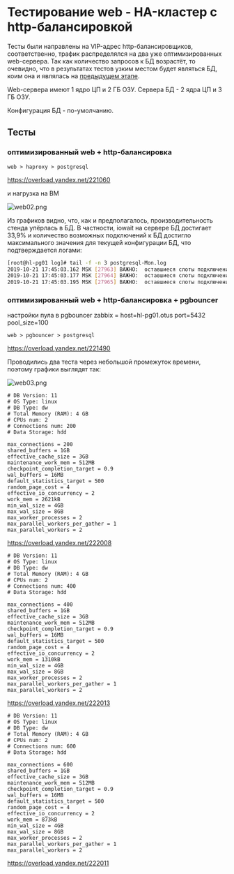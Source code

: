 # Тестирование web - HA-кластер с http-балансировкой

Тесты были направлены на VIP-адрес http-балансировщиков, соответственно, трафик распределялся на два уже оптимизированных web-сервера. Так как количество запросов к БД возрастёт, то очевидно, что в результатах тестов узким местом будет являться БД, коим она и являлась на [предыдущем этапе](web01.md).

Web-сервера имеют 1 ядро ЦП и 2 ГБ ОЗУ.
Сервера БД - 2 ядра ЦП и 3 ГБ ОЗУ.

Конфигурация БД - по-умолчанию.

## Тесты

### оптимизированный web + http-балансировка

```web > haproxy > postgresql```

https://overload.yandex.net/221060

и нагрузка на ВМ

![web02.png](files/web02.png)

Из графиков видно, что, как и предполагалось, производительность стенда упёрлась в БД. В частности, iowait на сервере БД достигает 33,9% и количество возможных подключений к БД достигло максимального значения для текущей конфигурации БД, что подтверждается логами:

```bash
[root@hl-pg01 log]# tail -f -n 3 postgresql-Mon.log 
2019-10-21 17:45:03.162 MSK [27963] ВАЖНО:  оставшиеся слоты подключений зарезервированы для подключений суперпользователя (не для репликации)
2019-10-21 17:45:03.177 MSK [27964] ВАЖНО:  оставшиеся слоты подключений зарезервированы для подключений суперпользователя (не для репликации)
2019-10-21 17:45:03.195 MSK [27965] ВАЖНО:  оставшиеся слоты подключений зарезервированы для подключений суперпользователя (не для репликации)
```

### оптимизированный web + http-балансировка + pgbouncer

настройки пула в pgbouncer
zabbix = host=hl-pg01.otus port=5432 pool_size=100

```web > pgbouncer > postgresql```

https://overload.yandex.net/221490

Проводились два теста через небольшой промежуток времени, поэтому графики выглядят так:

![web03.png](files/web03.png)

```
# DB Version: 11
# OS Type: linux
# DB Type: dw
# Total Memory (RAM): 4 GB
# CPUs num: 2
# Connections num: 200
# Data Storage: hdd

max_connections = 200
shared_buffers = 1GB
effective_cache_size = 3GB
maintenance_work_mem = 512MB
checkpoint_completion_target = 0.9
wal_buffers = 16MB
default_statistics_target = 500
random_page_cost = 4
effective_io_concurrency = 2
work_mem = 2621kB
min_wal_size = 4GB
max_wal_size = 8GB
max_worker_processes = 2
max_parallel_workers_per_gather = 1
max_parallel_workers = 2
```

https://overload.yandex.net/222008



```
# DB Version: 11
# OS Type: linux
# DB Type: dw
# Total Memory (RAM): 4 GB
# CPUs num: 2
# Connections num: 400
# Data Storage: hdd

max_connections = 400
shared_buffers = 1GB
effective_cache_size = 3GB
maintenance_work_mem = 512MB
checkpoint_completion_target = 0.9
wal_buffers = 16MB
default_statistics_target = 500
random_page_cost = 4
effective_io_concurrency = 2
work_mem = 1310kB
min_wal_size = 4GB
max_wal_size = 8GB
max_worker_processes = 2
max_parallel_workers_per_gather = 1
max_parallel_workers = 2
```

https://overload.yandex.net/222013



```
# DB Version: 11
# OS Type: linux
# DB Type: dw
# Total Memory (RAM): 4 GB
# CPUs num: 2
# Connections num: 600
# Data Storage: hdd

max_connections = 600
shared_buffers = 1GB
effective_cache_size = 3GB
maintenance_work_mem = 512MB
checkpoint_completion_target = 0.9
wal_buffers = 16MB
default_statistics_target = 500
random_page_cost = 4
effective_io_concurrency = 2
work_mem = 873kB
min_wal_size = 4GB
max_wal_size = 8GB
max_worker_processes = 2
max_parallel_workers_per_gather = 1
max_parallel_workers = 2
```

https://overload.yandex.net/222011